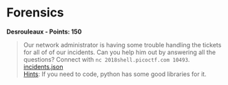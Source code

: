 # Forensics

**Desrouleaux - Points: 150**

> Our network administrator is having some trouble handling the tickets for all of of our incidents. Can you help him out by answering all the questions? Connect with `nc 2018shell.picoctf.com 10493`. [incidents.json](https://2018shell.picoctf.com/static/8eed8b873d59e897ae9dea0af40491f3/incidents.json)  
> [Hints](https://2018game.picoctf.com/problems#56af5d7b6c8f82e80205ecd9c9d66653hint): If you need to code, python has some good libraries for it.





